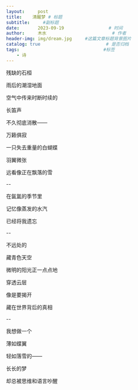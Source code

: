 ```yaml
---
layout:     post                       
title:    清醒梦 # 标题
subtitle:     #副标题
date:       2023-09-19                 # 时间
author:     木水                         # 作者
header-img: img/dream.jpg     #这篇文章标题背景图片
catalog: true                         # 是否归档
tags:                                #标签
    - 诗
---
```

残缺的石桓

雨后的潮湿地面

空气中传来时断时续的

长笛声

不久彻底消散——

万籁俱寂

一只失去重量的白蝴蝶

羽翼微张

远看像正在飘落的雪

--

在氤氲的季节里

记忆像蒸发的水汽

已经将我遗忘

--

不远处的

藏青色天空

微明的阳光正一点点地

穿透云层

像是要揭开

藏在世界背后的真相

--

我想做一个

薄如蝶翼

轻如落雪的——

长长的梦

却总被思维和语言吵醒
